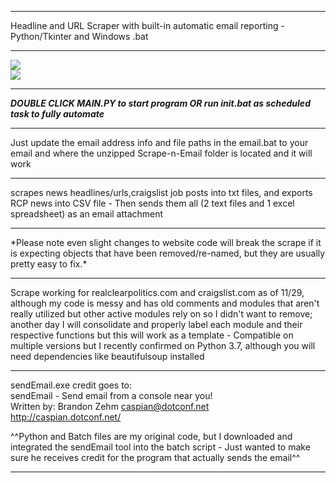 <hr>Headline and URL Scraper with built-in automatic email reporting - Python/Tkinter and Windows .bat<br>

<hr>
<img src="http://cgfixit.com/img/scrapeNemail.png"><br><img src="http://cgfixit.com/img/scrapeNemail2.png">
<hr>

***DOUBLE CLICK MAIN.PY to start program OR run init.bat as scheduled task to fully automate***<hr>Just update the email address info and file paths in the email.bat to your email and where the unzipped Scrape-n-Email folder is located and it will work<hr>

scrapes news headlines/urls,craigslist job posts into txt files, and exports RCP news into CSV file - Then sends them all (2 text files and 1 excel spreadsheet) as an email attachment

<hr>*Please note even slight changes to website code will break the scrape if it is expecting objects that have been removed/re-named, but they are usually pretty easy to fix.*<hr>
Scrape working for realclearpolitics.com and craigslist.com as of 11/29, although my code is messy and has old comments and modules that aren't really utilized but other active modules rely on so I didn't want to remove; another day I will consolidate and properly label each module and their respective functions but this will work as a template - Compatible on multiple versions but I recently confirmed on Python 3.7, although you will need dependencies like beautifulsoup installed<hr>

sendEmail.exe credit goes to:<br>
sendEmail - Send email from a console near you!<br>
Written by: Brandon Zehm <caspian@dotconf.net><br>
http://caspian.dotconf.net/<br>

^^Python and Batch files are my original code, but I downloaded and integrated the sendEmail tool into the batch script - Just wanted to make sure he receives credit for the program that actually sends the email^^<HR>
